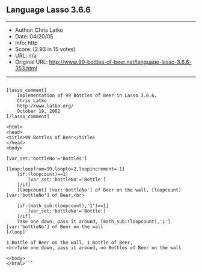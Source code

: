 
## Language Lasso 3.6.6 ##
---
- Author: Chris Latko
- Date: 04/20/05
- Info: http
- Score:  (2.93 in 15 votes)
- URL: n/a
- Original URL: http://www.99-bottles-of-beer.net/language-lasso-3.6.6-353.html
---

```See http://www.blueworld.com/ for more informations

[lasso_comment]
    Implementation of 99 Bottles of Beer in Lasso 3.6.6.
    Chris Latko
    http://www.latko.org/
    October 19, 2002
[/lasso_comment]

<html>
<head>
<title>99 Bottles of Beer</title>
</head>
<body>

[var_set:'bottleNo'='Bottles']

[loop:loopfrom=99,loopto=2,loopincrement=-1]
    [if:(loopcount)==1]
        [var_set:'bottleNo'='Bottle']
    [/if]
    [loopcount] [var:'bottleNo'] of Beer on the wall, [loopcount]
[var:'bottleNo'] of Beer,<br>

    [if:(math_sub:(loopcount),'1')==1]
        [var_set:'bottleNo'='Bottle']
    [/if]
    Take one down, pass it around, [math_sub:(loopcount),'1']
[var:'bottleNo'] of Beer on the wall
[/loop]

1 Bottle of Beer on the wall, 1 Bottle of Beer,
<br>Take one down, pass it around, no Bottles of Beer on the wall

</body>
</html>```